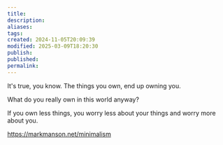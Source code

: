 ```yaml
---
title: 
description: 
aliases: 
tags: 
created: 2024-11-05T20:09:39
modified: 2025-03-09T18:20:30
publish: 
published: 
permalink: 
---
```




It's true, you know. The things you own, end up owning you.

What do you really own in this world anyway?


If you own less things, you worry less about your things and worry more about you.


https://markmanson.net/minimalism
